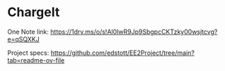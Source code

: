 # ChargeIt

One Note link: https://1drv.ms/o/s!Al0IwR9Jp9SbgpcCKTzky00wsjtcvg?e=qSQXKJ


Project specs: https://github.com/edstott/EE2Project/tree/main?tab=readme-ov-file
